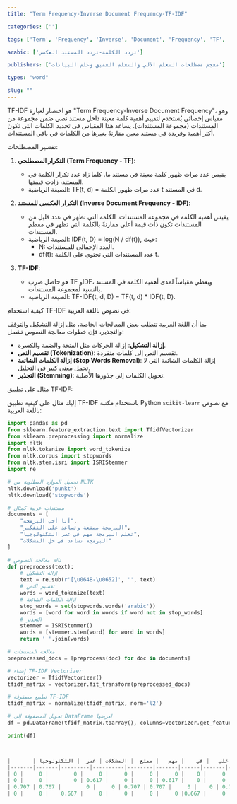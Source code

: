 ```yaml
---
title: "Term Frequency-Inverse Document Frequency-TF-IDF"

categories: ['']

tags: ['Term', 'Frequency', 'Inverse', 'Document', 'Frequency', 'TF', 'IDF']

arabic: ['تردد الكلمة-تردد المستند العكسي']

publishers: ['معجم مصطلحات التعلم الآلي والتعلم العميق وعلم البيانات']

types: "word"

slug: ""
---
```




TF-IDF هو اختصار لعبارة "Term Frequency-Inverse Document Frequency"، وهو مقياس إحصائي يُستخدم لتقييم أهمية كلمة معينة داخل مستند نصي ضمن مجموعة من المستندات (مجموعة المستندات). يساعد هذا المقياس في تحديد الكلمات التي تكون أكثر أهمية وفريدة في مستند معين مقارنةً بغيرها من الكلمات في باقي المستندات.

 تفسير المصطلحات:

1. **التكرار المصطلحي (Term Frequency - TF)**:
   - يقيس عدد مرات ظهور كلمة معينة في مستند ما. كلما زاد عدد تكرار الكلمة في المستند، زادت قيمتها.
   - الصيغة الرياضية: TF(t, d) = عدد مرات ظهور الكلمة t في المستند d.

2. **التكرار العكسي للمستند (Inverse Document Frequency - IDF)**:
   - يقيس أهمية الكلمة في مجموعة المستندات. الكلمة التي تظهر في عدد قليل من المستندات تكون ذات قيمة أعلى مقارنةً بالكلمة التي تظهر في معظم المستندات.
   - الصيغة الرياضية: IDF(t, D) = log(N / df(t)), حيث:
     - N: العدد الإجمالي للمستندات.
     - df(t): عدد المستندات التي تحتوي على الكلمة t.

3. **TF-IDF**:
   - هو حاصل ضرب TF وIDF، ويعطي مقياساً لمدى أهمية الكلمة في المستند بالنسبة لمجموعة المستندات.
   - الصيغة الرياضية: TF-IDF(t, d, D) = TF(t, d) * IDF(t, D).

 كيفية استخدام TF-IDF في نصوص باللغة العربية:

بما أن اللغة العربية تتطلب بعض المعالجات الخاصة، مثل إزالة التشكيل والتوقف والتجذير، فإن خطوات معالجة النصوص تشمل:
- **إزالة التشكيل**: إزالة الحركات مثل الفتحة والضمة والكسرة.
- **تقسيم النص (Tokenization)**: تقسيم النص إلى كلمات منفردة.
- **إزالة الكلمات الشائعة (Stop Words Removal)**: إزالة الكلمات الشائعة التي لا تحمل معنى كبير في التحليل.
- **التجذير (Stemming)**: تحويل الكلمات إلى جذورها الأصلية.

 مثال على تطبيق TF-IDF:

إليك مثال على كيفية تطبيق TF-IDF باستخدام مكتبة Python `scikit-learn` مع نصوص باللغة العربية:

```python
import pandas as pd
from sklearn.feature_extraction.text import TfidfVectorizer
from sklearn.preprocessing import normalize
import nltk
from nltk.tokenize import word_tokenize
from nltk.corpus import stopwords
from nltk.stem.isri import ISRIStemmer
import re

# تحميل الموارد المطلوبة من NLTK
nltk.download('punkt')
nltk.download('stopwords')

# مستندات عربية كمثال
documents = [
    "أنا أحب البرمجة",
    "البرمجة ممتعة وتساعد على التفكير",
    "تعلم البرمجة مهم في عصر التكنولوجيا",
    "البرمجة تساعد في حل المشكلات"
]

# دالة معالجة النصوص
def preprocess(text):
    # إزالة التشكيل
    text = re.sub(r'[\u064B-\u0652]', '', text)
    # تقسيم النص
    words = word_tokenize(text)
    # إزالة الكلمات الشائعة
    stop_words = set(stopwords.words('arabic'))
    words = [word for word in words if word not in stop_words]
    # التجذير
    stemmer = ISRIStemmer()
    words = [stemmer.stem(word) for word in words]
    return ' '.join(words)

# معالجة المستندات
preprocessed_docs = [preprocess(doc) for doc in documents]

# إنشاء TF-IDF Vectorizer
vectorizer = TfidfVectorizer()
tfidf_matrix = vectorizer.fit_transform(preprocessed_docs)

# تطبيع مصفوفة TF-IDF
tfidf_matrix = normalize(tfidf_matrix, norm='l2')

# تحويل المصفوفة إلى DataFrame لعرضها
df = pd.DataFrame(tfidf_matrix.toarray(), columns=vectorizer.get_feature_names_out())

print(df)



|       | أحب   | البرمجة | التفكير | تساعد | تعلم  | حل   | على   | في    | مهم   | ممتع  | المشكلات | عصر  | التكنولوجيا |
|-------|-------|---------|----------|--------|-------|------|-------|-------|-------|-------|----------|-------|--------------|
| مستند 1 | 0.707 | 0.707   | 0        | 0      | 0     | 0    | 0     | 0     | 0     | 0     | 0        | 0     | 0            |
| مستند 2 | 0     | 0.462   | 0.617    | 0.617  | 0     | 0    | 0.617 | 0     | 0     | 0.617 | 0        | 0     | 0            |
| مستند 3 | 0     | 0.408   | 0        | 0      | 0.707 | 0    | 0     | 0.707 | 0.707 | 0     | 0        | 0.707 | 0.707        |
| مستند 4 | 0     | 0.526   | 0        | 0.526  | 0     | 0.667| 0     | 0     | 0     | 0     | 0.667    | 0     | 0            |